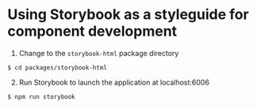 # Using Storybook as a styleguide for component development

1. Change to the `storybook-html` package directory

```shell
$ cd packages/storybook-html
```

2. Run Storybook to launch the application at localhost:6006

```shell
$ npm run storybook
```
